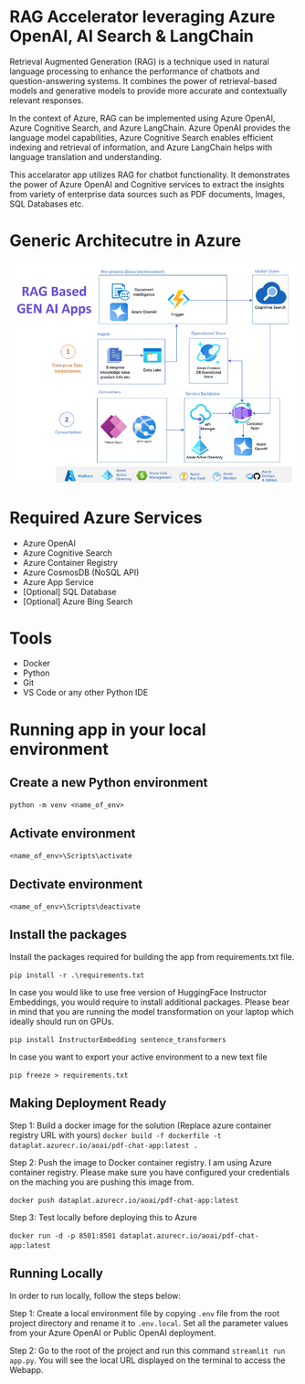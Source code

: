 # RAG Accelerator leveraging Azure OpenAI, AI Search & LangChain

Retrieval Augmented Generation (RAG) is a technique used in natural language processing to enhance the performance of chatbots and question-answering systems. It combines the power of retrieval-based models and generative models to provide more accurate and contextually relevant responses.

In the context of Azure, RAG can be implemented using Azure OpenAI, Azure Cognitive Search, and Azure LangChain. Azure OpenAI provides the language model capabilities, Azure Cognitive Search enables efficient indexing and retrieval of information, and Azure LangChain helps with language translation and understanding.

This accelarator app utilizes RAG for chatbot functionality. It demonstrates the power of Azure OpenAI and Cognitive services to extract the insights from variety of enterprise data sources such as PDF documents, Images, SQL Databases etc.


# Generic Architecutre in Azure

![Generic Architecture in Azure](img/arch.png)


# Required Azure Services

- Azure OpenAI
- Azure Cognitive Search
- Azure Container Registry
- Azure CosmosDB (NoSQL API)
- Azure App Service
- [Optional] SQL Database
- [Optional] Azure Bing Search 

# Tools

- Docker
- Python
- Git
- VS Code or any other Python IDE

# Running app in your local environment

## Create a new Python environment

`python -m venv <name_of_env>`

## Activate environment

`<name_of_env>\Scripts\activate`

## Dectivate environment

`<name_of_env>\Scripts\deactivate`

## Install the packages

Install the packages required for building the app from requirements.txt file.

`pip install -r .\requirements.txt`

In case you would like to use free version of HuggingFace Instructor Embeddings, you would require to install additional packages. Please bear in mind that you are running the model transformation on your laptop which ideally should run on GPUs.

`pip install InstructorEmbedding sentence_transformers`

In case you want to export your active environment to a new text file

`pip freeze > requirements.txt`

## Making Deployment Ready

Step 1: Build a docker image for the solution (Replace azure container registry URL with yours)
`docker build -f dockerfile -t dataplat.azurecr.io/aoai/pdf-chat-app:latest .`

Step 2: Push the image to Docker container registry. I am using Azure container registry. Please make sure you have configured your credentials on the maching you are pushing this image from.

`docker push dataplat.azurecr.io/aoai/pdf-chat-app:latest`

Step 3: Test locally before deploying this to Azure

`docker run -d -p 8501:8501 dataplat.azurecr.io/aoai/pdf-chat-app:latest`

## Running Locally

In order to run locally, follow the steps below:

Step 1: Create a local environment file by copying `.env` file from the root project directory and rename it to `.env.local`. Set all the parameter values from your Azure OpenAI or Public OpenAI deployment.

Step 2: Go to the root of the project and run this command `streamlit run app.py`. You will see the local URL displayed on the terminal to access the Webapp.
